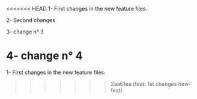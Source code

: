 <<<<<<< HEAD
1- First changes in the new feature files.

2- Second changes

3- change n° 3

4- change n° 4
=======
1- First changes in the new feature files.
>>>>>>> 2aa61ea (feat: 1st changes new-feat)
